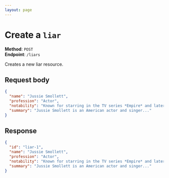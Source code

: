 ```yaml
---
layout: page
---
```


# Create a `liar`

**Method**: `POST`  
**Endpoint**: `/liars`  

Creates a new liar resource.

## Request body

```json
{
  "name": "Jussie Smollett",
  "profession": "Actor",
  "notability": "Known for starring in the TV series *Empire* and later for staging a false hate crime.",
  "summary": "Jussie Smollett is an American actor and singer..."
}
```

## Response

```json
{
  "id": "liar-1",
  "name": "Jussie Smollett",
  "profession": "Actor",
  "notability": "Known for starring in the TV series *Empire* and later for staging a false hate crime.",
  "summary": "Jussie Smollett is an American actor and singer..."
}
```
